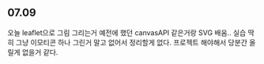## 07.09
 
오늘 leaflet으로 그림 그리는거 예전에 했던 canvasAPI 같은거랑 SVG 배움.. 실습 딱히 그냥 이모티콘 하나 그린거 말고 없어서 정리할게 없다. 프로젝트 해야해서 당분간 올릴게 없을거 같다.